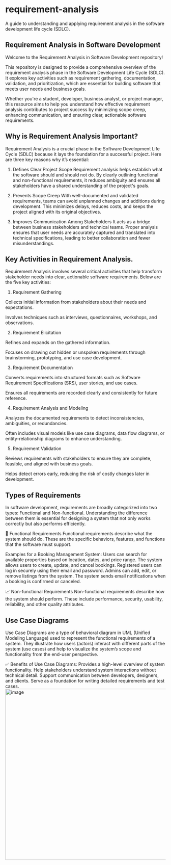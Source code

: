 # requirement-analysis
A guide to understanding and applying requirement analysis in the software development life cycle (SDLC).
## Requirement Analysis in Software Development

Welcome to the Requirement Analysis in Software Development repository!

This repository is designed to provide a comprehensive overview of the requirement analysis phase in the Software Development Life Cycle (SDLC). It explores key activities such as requirement gathering, documentation, validation, and prioritization, which are essential for building software that meets user needs and business goals.

Whether you're a student, developer, business analyst, or project manager, this resource aims to help you understand how effective requirement analysis contributes to project success by minimizing scope creep, enhancing communication, and ensuring clear, actionable software requirements.

## Why is Requirement Analysis Important?
Requirement Analysis is a crucial phase in the Software Development Life Cycle (SDLC) because it lays the foundation for a successful project. Here are three key reasons why it’s essential:

1. Defines Clear Project Scope
Requirement analysis helps establish what the software should and should not do. By clearly outlining functional and non-functional requirements, it reduces ambiguity and ensures all stakeholders have a shared understanding of the project's goals.

2. Prevents Scope Creep
With well-documented and validated requirements, teams can avoid unplanned changes and additions during development. This minimizes delays, reduces costs, and keeps the project aligned with its original objectives.

3. Improves Communication Among Stakeholders
It acts as a bridge between business stakeholders and technical teams. Proper analysis ensures that user needs are accurately captured and translated into technical specifications, leading to better collaboration and fewer misunderstandings.


## Key Activities in Requirement Analysis.
Requirement Analysis involves several critical activities that help transform stakeholder needs into clear, actionable software requirements. Below are the five key activities:

1. Requirement Gathering

Collects initial information from stakeholders about their needs and expectations.

Involves techniques such as interviews, questionnaires, workshops, and observations.

2. Requirement Elicitation

Refines and expands on the gathered information.

Focuses on drawing out hidden or unspoken requirements through brainstorming, prototyping, and use case development.

3. Requirement Documentation

Converts requirements into structured formats such as Software Requirement Specifications (SRS), user stories, and use cases.

Ensures all requirements are recorded clearly and consistently for future reference.

4. Requirement Analysis and Modeling

Analyzes the documented requirements to detect inconsistencies, ambiguities, or redundancies.

Often includes visual models like use case diagrams, data flow diagrams, or entity-relationship diagrams to enhance understanding.

5. Requirement Validation

Reviews requirements with stakeholders to ensure they are complete, feasible, and aligned with business goals.

Helps detect errors early, reducing the risk of costly changes later in development.


## Types of Requirements
In software development, requirements are broadly categorized into two types: Functional and Non-functional. Understanding the difference between them is essential for designing a system that not only works correctly but also performs efficiently.

🔧 Functional Requirements
Functional requirements describe what the system should do. These are the specific behaviors, features, and functions that the software must support.

Examples for a Booking Management System:
Users can search for available properties based on location, dates, and price range.
The system allows users to create, update, and cancel bookings.
Registered users can log in securely using their email and password.
Admins can add, edit, or remove listings from the system.
The system sends email notifications when a booking is confirmed or canceled.

📈 Non-functional Requirements
Non-functional requirements describe how the system should perform. These include performance, security, usability, reliability, and other quality attributes.

## Use Case Diagrams
Use Case Diagrams are a type of behavioral diagram in UML (Unified Modeling Language) used to represent the functional requirements of a system. They illustrate how users (actors) interact with different parts of the system (use cases) and help to visualize the system’s scope and functionality from the end-user perspective.

✅ Benefits of Use Case Diagrams:
Provides a high-level overview of system functionality.
Help stakeholders understand system interactions without technical detail.
Support communication between developers, designers, and clients.
Serve as a foundation for writing detailed requirements and test cases.
<img width="676" height="537" alt="image" src="https://github.com/user-attachments/assets/392a1621-a934-4dfe-8a7e-f6e4ce2c629c" />
